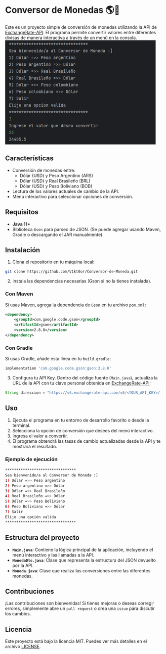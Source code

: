 
# Conversor de Monedas 🌎💱

Este es un proyecto simple de conversión de monedas utilizando la API de [ExchangeRate-API](https://www.exchangerate-api.com/). El programa permite convertir valores entre diferentes divisas de manera interactiva a través de un menú en la consola.
![Captura de Pantalla](./CM1.PNG)
## Características

- Conversión de monedas entre:
  - Dólar (USD) y Peso Argentino (ARS)
  - Dólar (USD) y Real Brasileño (BRL)
  - Dólar (USD) y Peso Boliviano (BOB)
- Lectura de los valores actuales de cambio de la API.
- Menú interactivo para seleccionar opciones de conversión.

## Requisitos

- **Java 11+**
- Biblioteca `Gson` para parseo de JSON. (Se puede agregar usando Maven, Gradle o descargando el JAR manualmente).
  
## Instalación

1. Clona el repositorio en tu máquina local:

```bash
git clone https://github.com/V1kt0or/Conversor-de-Moneda.git
```

2. Instala las dependencias necesarias (Gson si no la tienes instalada).

### Con Maven
Si usas Maven, agrega la dependencia de `Gson` en tu archivo `pom.xml`:

```xml
<dependency>
    <groupId>com.google.code.gson</groupId>
    <artifactId>gson</artifactId>
    <version>2.8.8</version>
</dependency>
```

### Con Gradle
Si usas Gradle, añade esta línea en tu `build.gradle`:

```gradle
implementation 'com.google.code.gson:gson:2.8.8'
```

3. Configura tu API Key. Dentro del código fuente (`Main.java`), actualiza la URL de la API con tu clave personal obtenida en [ExchangeRate-API](https://www.exchangerate-api.com/):

```java
String direccion = "https://v6.exchangerate-api.com/v6/<YOUR_API_KEY>/latest/USD";
```

## Uso

1. Ejecuta el programa en tu entorno de desarrollo favorito o desde la terminal.
2. Selecciona la opción de conversión que desees del menú interactivo.
3. Ingresa el valor a convertir.
4. El programa obtendrá las tasas de cambio actualizadas desde la API y te mostrará el resultado.

### Ejemplo de ejecución

```bash
********************************
Sea bienvenido/a al Conversor de Moneda :]
1) Dólar =>> Peso argentino
2) Peso argentino =>> Dólar
3) Dólar =>> Real Brasileño
4) Real Brasileño =>> Dólar
5) Dólar =>> Peso Boliviano
6) Peso Boliviano =>> Dólar
7) Salir
Elije una opción valida
********************************
```

## Estructura del proyecto

- **`Main.java`**: Contiene la lógica principal de la aplicación, incluyendo el menú interactivo y las llamadas a la API.
- **`MonedaDto.java`**: Clase que representa la estructura del JSON devuelto por la API.
- **`Moneda.java`**: Clase que realiza las conversiones entre las diferentes monedas.
  
## Contribuciones

¡Las contribuciones son bienvenidas! Si tienes mejoras o deseas corregir errores, simplemente abre un `pull request` o crea una `issue` para discutir los cambios.

## Licencia

Este proyecto está bajo la licencia MIT. Puedes ver más detalles en el archivo [LICENSE](LICENSE).
